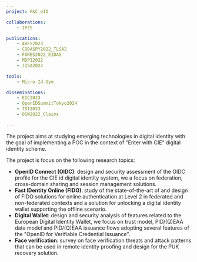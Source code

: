 ```yaml
---
project: F&C_eID

collaborations: 
    - IPZS

publications:
    - ARES2023
    - CODASPY2022_TLSA2
    - FARES2022_EIDAS
    - MDPI2022
    - JISA2024

tools:
    - Micro-Id-Gym

disseminations:
    - EIC2023
    - OpenIDSummitTokyo2024
    - TDI2023
    - OSW2022_Claims

---
```

The project aims at studying emerging technologies in digital identity with the goal of implementing a POC in the context of "Enter with CIE" digital identity scheme. 

The project is focus on the following research topics: 
- **OpenID Connect (OIDC)**: design and security assessment of the OIDC profile for the CIE id digital identity system, we a focus on federation, cross-domain sharing and session management solutions.
- **Fast IDentity Online (FIDO)**: study of the state-of-the-art of and design of FIDO solutions for online authentication at Level 2 in federated and non-federated contexts and a solution for unlocking a digital identity wallet supporting the offline scenario.
- **Digital Wallet**: design and security analysis of features related to the European Digital Identity Wallet, we focus on trust model, PID/(Q)EAA data model and PID/(Q)EAA issuance flows adopting several features of the "OpenID for Verifiable Credential Issuance".
- **Face verification**: survey on face verification threats and attack patterns that can be used in remote identity proofing and design for the PUK recovery solution.

